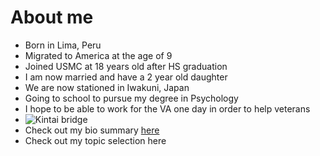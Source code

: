 # About me
+ Born in Lima, Peru
+ Migrated to America at the age of 9
+ Joined USMC at 18 years old after HS graduation
+ I am now married and have a 2 year old daughter
+ We are now stationed in Iwakuni, Japan
+ Going to school to pursue my degree in Psychology
+ I hope to be able to work for the VA one day in order to help veterans
+ ![Kintai bridge](https://upload.wikimedia.org/wikipedia/commons/7/7f/Kintai_bridge.jpg)
+ Check out my bio summary [here](https://github.com/PMAYCOX1/PMAYCOX1.github.io/blob/master/bio.md)
+ Check out my topic selection here
